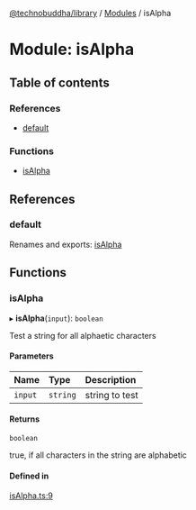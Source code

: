[@technobuddha/library](../../README.md) / [Modules](../Modules.md) / isAlpha

# Module: isAlpha

## Table of contents

### References

- [default](isAlpha.md#default)

### Functions

- [isAlpha](isAlpha.md#isalpha)

## References

### default

Renames and exports: [isAlpha](isAlpha.md#isalpha)

## Functions

### isAlpha

▸ **isAlpha**(`input`): `boolean`

Test a string for all alphaetic characters

#### Parameters

| Name | Type | Description |
| :------ | :------ | :------ |
| `input` | `string` | string to test |

#### Returns

`boolean`

true, if all characters in the string are alphabetic

#### Defined in

[isAlpha.ts:9](../../src/isAlpha.ts#L9)
